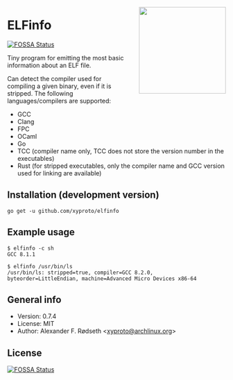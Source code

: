 <a align="right" href="https://github.com/xyproto/elfinfo"><img align="right" src="https://raw.githubusercontent.com/xyproto/elfinfo/master/web/elfinfo.png" style="margin-left: 2em" width="200px"></a>

# ELFinfo
[![FOSSA Status](https://app.fossa.io/api/projects/git%2Bgithub.com%2Fxyproto%2Felfinfo.svg?type=shield)](https://app.fossa.io/projects/git%2Bgithub.com%2Fxyproto%2Felfinfo?ref=badge_shield)


Tiny program for emitting the most basic information about an ELF file.

Can detect the compiler used for compiling a given binary, even if it is stripped. The following languages/compilers are supported:

* GCC
* Clang
* FPC
* OCaml
* Go
* TCC (compiler name only, TCC does not store the version number in the executables)
* Rust (for stripped executables, only the compiler name and GCC version used for linking are available)

## Installation (development version)

    go get -u github.com/xyproto/elfinfo

## Example usage

    $ elfinfo -c sh
    GCC 8.1.1

    $ elfinfo /usr/bin/ls
    /usr/bin/ls: stripped=true, compiler=GCC 8.2.0, byteorder=LittleEndian, machine=Advanced Micro Devices x86-64

## General info

* Version: 0.7.4
* License: MIT
* Author: Alexander F. Rødseth &lt;xyproto@archlinux.org&gt;


## License
[![FOSSA Status](https://app.fossa.io/api/projects/git%2Bgithub.com%2Fxyproto%2Felfinfo.svg?type=large)](https://app.fossa.io/projects/git%2Bgithub.com%2Fxyproto%2Felfinfo?ref=badge_large)